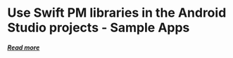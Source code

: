 # Use Swift PM libraries in the Android Studio projects - Sample Apps

##### [Read more](https://medium.com/@SCADE/using-swift-pm-libraries-in-the-android-studio-projects-7cef47c300bf)
